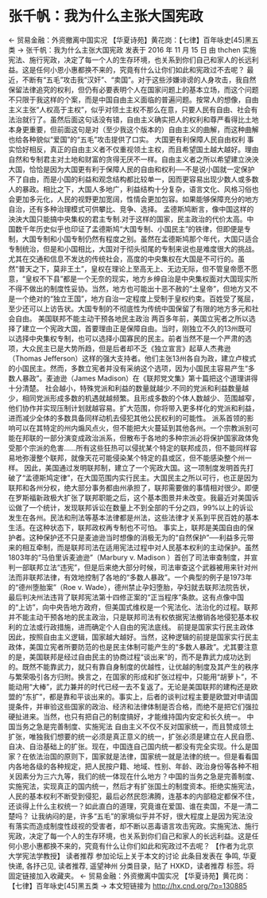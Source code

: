 # 张千帆：我为什么主张大国宪政

← 贸易金融：外资撤离中国实况
【华夏诗苑】黄花岗：【七律】百年咏史[45]黑五类 →
张千帆：我为什么主张大国宪政
发表于 2016 年 11 月 15 日 由 thchen
实施宪法、施行宪政，决定了每一个人的生存环境，也关系到你们自己和家人的长远利益。这是任何小恩小惠都换不来的，究竟有什么让你们如此和宪政过不去呢？
最近，不断有“五毛”攻击我“汉奸”、“卖国”。对于这些涉嫌诽谤的人身攻击，我自然保留法律追究的权利，但仍有必要表明个人在国家问题上的基本立场，而这个问题不只限于我这样的个案，而是中国自由主义面临的普遍问题。按常人的想像，自由主义主张“人权高于主权”，似乎对领土主权不那么在意，只要人民有自由、社会有法治就行了。虽然后面这句话没有错，自由主义确实把人的权利和尊严看得比土地本身更重要，但前面这句是对（至少我这个版本的）自由主义的曲解，而这种曲解也给各种貌似“爱国”的“五毛”攻击提供了口实。
大国更有利保障人民自由权利
事实恰好相反，真正的自由主义者不仅重视领土主权，而且希望国土越大越好。理由自然和专制君主对土地和财富的贪得无厌不一样。自由主义者之所以希望建立泱泱大国，恰恰是因为大国更有利于保障人民的自由和权利──不是说小国就一定保护不了自由，而是小国的利益和观念结构都比较单一，因而更容易出现少数人或多数人的暴政。相比之下，大国人多地广，利益结构十分复杂，语言文化、风格习俗也会更加多元化，人民的视野更加宽阔，性情会更加包容。如果能够保障充分的地方自治，还有多种治理模式可供攀比、竞争、选择。
孟德斯鸠断言，像中国这样的泱泱大国只能搞中央集权的君主专制.对于这样的国家，民主政治的代价太高。中国数千年历史似乎也印证了孟德斯鸠“大国专制、小国民主”的铁律，但即便是专制，大国专制和小国专制仍然有程度之别。虽然在孟德斯鸠那个年代，大国只适合专制统治，但是和小国相比，大国对于彻头彻尾的专制来说也是难度很大的挑战。尤其在交通和信息不发达的传统社会，高度的中央集权在大国是不可行的。虽然“普天之下，莫非王土”，皇权在理论上至高无上、无边无际，但不管皇帝愿不愿意，“皇权不下县”都是一个无奈的现实，地方乡绅自治是中央集权面对大国现实所不得不做出的制度性妥协。当然，地方也可能出十恶不赦的“土皇帝”，但地方又不是一个绝对的“独立王国”，地方自治一定程度上受制于皇权约束。百姓受了冤屈，至少还可以上访告状。大国专制的不彻底性为传统中国保留了有限的地方多元和社会自由。
美国联邦不能主动干预各地民主政治
两百多年前，美国立宪者之所以选择了建立一个宪政大国，首要理由正是保障自由。当时，刚独立不久的13州既可以选择中央集权专制，也可以选择小国寡民的民主。前者当然不是一个严肃的选项，大众民主已是大势所趋，但是后者却不乏《独立宣言》起草人杰弗逊（Thomas Jefferson）这样的强大支持者。他们主张13州各自为政，建立卢梭式的小国民主。然而，多数立宪者并没有采纳这个选项，因为小国民主容易产生“多数人暴政”。麦迪逊（James Madison）在《联邦党文集》第十篇把这个道理讲得十分清楚。
社会越小，特殊党派和利益的数量就越少.不同的党派和利益数量越少，相同党派形成多数的机遇就越频繁。且形成多数的个体人数越少、范围越窄，他们协作并实现压制计划就越容易。扩大范围，你将带入更多样化的党派和利益，进而减少全体的多数具备同样动机去侵犯其他公民权利的可能性。
派系首领的影响可以在其特定的州内煽风点火，但不能把大火蔓延到其他各州。一个宗教派别可能在邦联的一部分演变成政治派系，但散布于各地的多种宗派必将保护国家政体免受那个宗派的危害……所有这些狂热可以侵扰某个特定的联邦成员，但不能同样容易地弥漫整个联邦，就像天花可能侵染某个特定的县或区，但不能感染整个州一样。
因此，美国通过发明联邦制，建立了一个宪政大国。这一项制度发明首先打破了“孟德斯鸠定律”，在大国范围内实行民主。大国民主之所以可行，也正是因为联邦和各州分权，绝大部分事务都由州承担了，联邦需要做的事情相对很少。即便在罗斯福新政极大扩张了联邦职能之后，这个基本图景并未改变。我最近对美国诉讼做了一个统计，发现联邦诉讼在数量上不到全部的千分之四，99%以上的诉讼发生在各州。民法和刑法等基本法律都是州法，这些法律才关系到平民百姓的基本生活。在这种状态下，联邦政权再专制也不可怕。
事实上，联邦是美国自由的保护者。这种保护还不只是麦迪逊当时想像的消极无为的“自然保护”──利益多元带来的相互牵制，而是联邦司法在适用宪法过程中对人民基本权利的主动保护。虽然1803年的“马伯里诉麦迪逊”（Marbury v. Madison ）首创了司法审查制度，并宣判一部联邦立法“违宪”，但是后来绝大部分时候，司法审查这个武器被用来针对州法而非联邦法律，有效地控制了各地的“多数人暴政”。一个典型的例子是1973年的“德州堕胎案”（Roe v. Wade），德州禁止孕妇堕胎，孕妇就去联邦法院告状，最后判决州法违背了联邦宪法第十四修正案的“正当程序”条款。这有点像中国的“上访”，向中央告地方政府，但美国式维权是一个宪法化、法治化的过程。联邦并不能主动干预各地的民主政治，只是联邦司法有权依据宪法撤销各地侵犯基本权利的立法或行政措施，进而确定个人自由的宪法底线。
前提是国家实行民主政体
因此，按照自由主义逻辑，国家越大越好。当然，这种逻辑的前提是国家实行民主政体，美国立宪者所要防范的也是民主体制可能产生的“多数人暴政”。尤其要注意的是，美国联邦是经过自由民主的协商过程“谈出来”的，而不是靠武力成功达到的。既然不能靠武力，就只有靠自身制度的优越性，让优越的制度及其产生的秩序与繁荣吸引各方归附。换言之，在国家的形成和扩张过程中，只能用“胡萝卜”，不能动用“大棒”，武力兼并的时代已经一去不复返了。无论是美国联邦的建构还是欧盟的“东扩”，都是靠和平谈出来的。事实上，后者的谈判过程主要是欧盟对申请国提条件，并审验这些国家的政治、经济和法律体制是否合格，而绝不是把它们强拉硬扯进来。当然，也只有把自己的制度搞好，才能维持国内安定和长久统一。
中国当务之急是完善制度、实施宪法
自由主义不仅不反对国家统一，而且赞成领土扩张，唯独我们想要的统一必须是真正意义的统一，扩张必须是建立在人民自愿、自决、自治基础上的扩张。现在，中国连自己国内统一都没有完全实现。什么是国家？在依法治国的原则下，国家就是法律，国家统一就是法律的统一。但是看看国内各地各级的各种规定，把人民按户籍、地域、性别、年龄、政治身份等各种不相关因素分为三六九等，我们的统一体现在什么地方？中国的当务之急是完善制度、实施宪法，实现真正的国内统一，然后才有扩张国土的制度资本。拒绝实施宪法，人民的基本权利不断受到侵犯，最后必然民怨沸腾，连基本的内部稳定都保不住，还谈得上什么主权统一？如此直白的道理，究竟谁在爱国、谁在卖国，不是一清二楚吗？
让我纳闷的是，许多“五毛”的家境似乎并不好，很大程度上是因为宪法没有落实而造成制度性歧视的受害者，却不断以恶毒语言攻击宪政。实施宪法、施行宪政，决定了每一个人的生存环境，也关系到你们自己和家人的长远利益。这是任何小恩小惠都换不来的，究竟有什么让你们如此和宪政过不去呢？
【作者为北京大学宪法学教授】
读者推荐
参加论坛上关于本文的讨论
此条目发表在 争鸣, 华夏快递, 各抒己见, 读者推荐, 遥望神州 分类目录，贴了 HXKD，读者推荐 标签。将固定链接加入收藏夹。
← 贸易金融：外资撤离中国实况
【华夏诗苑】黄花岗：【七律】百年咏史[45]黑五类 →
本文短链接为 http://hx.cnd.org/?p=130885